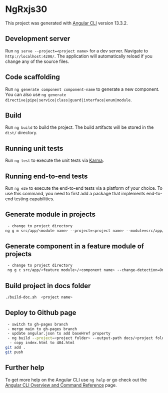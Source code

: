 # NgRxjs30

This project was generated with [Angular CLI](https://github.com/angular/angular-cli) version 13.3.2.

## Development server

Run `ng serve --project=<project name>` for a dev server. Navigate to `http://localhost:4200/`. The application will automatically reload if you change any of the source files.

## Code scaffolding

Run `ng generate component component-name` to generate a new component. You can also use `ng generate directive|pipe|service|class|guard|interface|enum|module`.

## Build

Run `ng build` to build the project. The build artifacts will be stored in the `dist/` directory.

## Running unit tests

Run `ng test` to execute the unit tests via [Karma](https://karma-runner.github.io).

## Running end-to-end tests

Run `ng e2e` to execute the end-to-end tests via a platform of your choice. To use this command, you need to first add a package that implements end-to-end testing capabilities.

## Generate module in projects
```bash
 - change to project directory
ng g m src/app/<module name> --project=<project name> --module=src/app/app.module
```

## Generate component in a feature module of projects

```bash
 - change to project directory
 ng g c src/app/<feature module>/<component name> --change-detection=OnPush --project=<project name> --module=src/app/<feature module>.module 
```

## Build project in docs folder
```bash
./build-doc.sh  <project name>
```

## Deploy to Github page

```bash
 - switch to gh-pages branch
 - merge main to gh-pages branch
 - update angular.json to add baseHref property 
 - ng build --project=<project folder> --output-path docs/<project folder>
  - copy index.html to 404.html
git add .
git push
```

## Further help

To get more help on the Angular CLI use `ng help` or go check out the [Angular CLI Overview and Command Reference](https://angular.io/cli) page.
